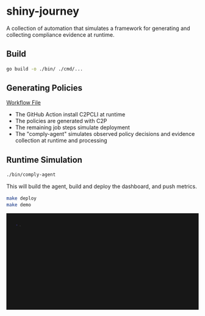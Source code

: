 # shiny-journey

A collection of automation that simulates a framework for generating and collecting compliance evidence at runtime.

## Build

```bash
go build -o ./bin/ ./cmd/... 
```

## Generating Policies

[Workflow File](./.github/workflows/ci.yml)

- The GitHub Action install C2PCLI at runtime
- The policies are generated with C2P
- The remaining job steps simulate deployment
- The "comply-agent" simulates observed policy decisions and evidence collection at runtime and processing

## Runtime Simulation
```bash
./bin/comply-agent
```

This will build the agent, build and deploy the dashboard, and push metrics.

```bash
make deploy
make demo
```

![Simulation](./docs/simulation.gif)
